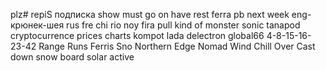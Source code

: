 plz# repiS
подписка
show must go on
have
rest ferra pb
next week
eng-крюнек-шея
rus
fre
chi
rio
noy
fira pull
kind of monster
sonic
tanapod
cryptocurrence prices
charts
kompot
lada
delectron
global66
4-8-15-16-23-42
Range Runs
Ferris Sno
Northern Edge
Nomad Wind Chill
Over Cast
down snow board
solar active
